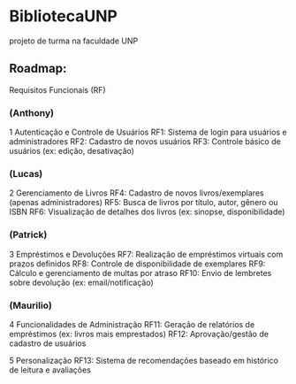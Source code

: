 # BibliotecaUNP
 projeto de turma na faculdade UNP

## Roadmap:
 Requisitos Funcionais (RF)
### (Anthony) 
1 Autenticação e Controle de Usuários
 RF1: Sistema de login para usuários e administradores
 RF2: Cadastro de novos usuários
 RF3: Controle básico de usuários (ex: edição, desativação)

### (Lucas)
2 Gerenciamento de Livros
 RF4: Cadastro de novos livros/exemplares (apenas administradores)
 RF5: Busca de livros por título, autor, gênero ou ISBN
 RF6: Visualização de detalhes dos livros (ex: sinopse, disponibilidade)

### (Patrick)
3 Empréstimos e Devoluções
 RF7: Realização de empréstimos virtuais com prazos definidos
 RF8: Controle de disponibilidade de exemplares
 RF9: Cálculo e gerenciamento de multas por atraso
 RF10: Envio de lembretes sobre devolução (ex: email/notificação)

### (Maurilio)
4 Funcionalidades de Administração
 RF11: Geração de relatórios de empréstimos (ex: livros mais emprestados)
 RF12: Aprovação/gestão de cadastro de usuários

5 Personalização
 RF13: Sistema de recomendações baseado em histórico de leitura e avaliações